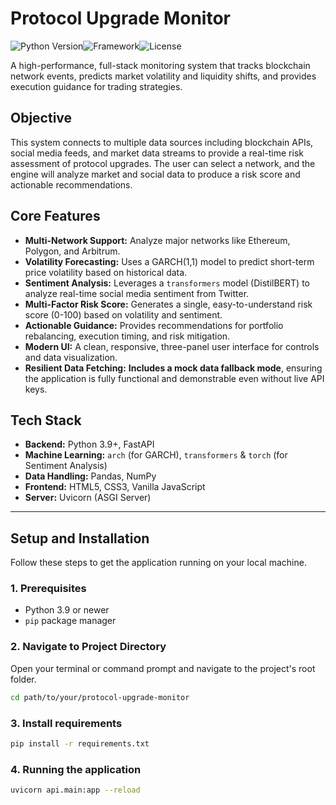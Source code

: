 # Protocol Upgrade Monitor

![Python Version](https://img.shields.io/badge/python-3.9+-blue.svg)![Framework](https://img.shields.io/badge/Framework-FastAPI-green.svg)![License](https://img.shields.io/badge/License-MIT-yellow.svg)

A high-performance, full-stack monitoring system that tracks blockchain network events, predicts market volatility and liquidity shifts, and provides execution guidance for trading strategies.

## Objective

This system connects to multiple data sources including blockchain APIs, social media feeds, and market data streams to provide a real-time risk assessment of protocol upgrades. The user can select a network, and the engine will analyze market and social data to produce a risk score and actionable recommendations.

## Core Features

-   **Multi-Network Support:** Analyze major networks like Ethereum, Polygon, and Arbitrum.
-   **Volatility Forecasting:** Uses a GARCH(1,1) model to predict short-term price volatility based on historical data.
-   **Sentiment Analysis:** Leverages a `transformers` model (DistilBERT) to analyze real-time social media sentiment from Twitter.
-   **Multi-Factor Risk Score:** Generates a single, easy-to-understand risk score (0-100) based on volatility and sentiment.
-   **Actionable Guidance:** Provides recommendations for portfolio rebalancing, execution timing, and risk mitigation.
-   **Modern UI:** A clean, responsive, three-panel user interface for controls and data visualization.
-   **Resilient Data Fetching:** **Includes a mock data fallback mode**, ensuring the application is fully functional and demonstrable even without live API keys.

## Tech Stack

-   **Backend:** Python 3.9+, FastAPI
-   **Machine Learning:** `arch` (for GARCH), `transformers` & `torch` (for Sentiment Analysis)
-   **Data Handling:** Pandas, NumPy
-   **Frontend:** HTML5, CSS3, Vanilla JavaScript
-   **Server:** Uvicorn (ASGI Server)


---

## Setup and Installation

Follow these steps to get the application running on your local machine.

### 1. Prerequisites

-   Python 3.9 or newer
-   `pip` package manager

### 2. Navigate to Project Directory

Open your terminal or command prompt and navigate to the project's root folder.

```bash
cd path/to/your/protocol-upgrade-monitor
```
### 3. Install requirements

```bash
pip install -r requirements.txt
```
### 4. Running the application

```bash
uvicorn api.main:app --reload
```
